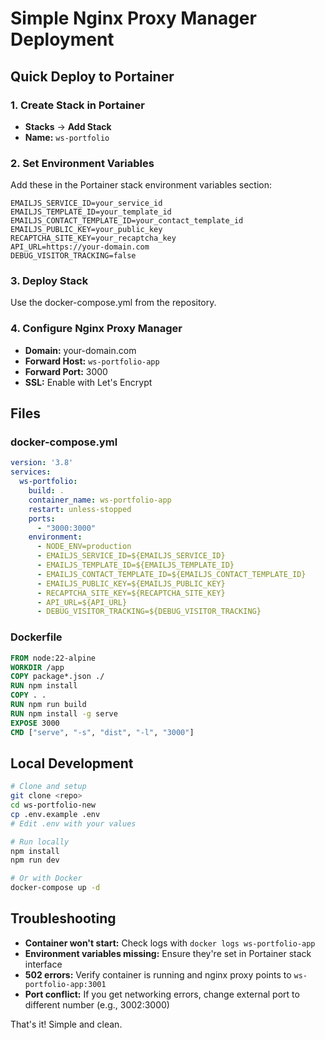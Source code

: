 # Simple Nginx Proxy Manager Deployment

## Quick Deploy to Portainer

### 1. Create Stack in Portainer
- **Stacks** → **Add Stack** 
- **Name:** `ws-portfolio`

### 2. Set Environment Variables
Add these in the Portainer stack environment variables section:

```
EMAILJS_SERVICE_ID=your_service_id
EMAILJS_TEMPLATE_ID=your_template_id
EMAILJS_CONTACT_TEMPLATE_ID=your_contact_template_id
EMAILJS_PUBLIC_KEY=your_public_key
RECAPTCHA_SITE_KEY=your_recaptcha_key
API_URL=https://your-domain.com
DEBUG_VISITOR_TRACKING=false
```

### 3. Deploy Stack
Use the docker-compose.yml from the repository.

### 4. Configure Nginx Proxy Manager
- **Domain:** your-domain.com
- **Forward Host:** `ws-portfolio-app`
- **Forward Port:** 3000
- **SSL:** Enable with Let's Encrypt

## Files

### docker-compose.yml
```yaml
version: '3.8'
services:
  ws-portfolio:
    build: .
    container_name: ws-portfolio-app
    restart: unless-stopped
    ports:
      - "3000:3000"
    environment:
      - NODE_ENV=production
      - EMAILJS_SERVICE_ID=${EMAILJS_SERVICE_ID}
      - EMAILJS_TEMPLATE_ID=${EMAILJS_TEMPLATE_ID}
      - EMAILJS_CONTACT_TEMPLATE_ID=${EMAILJS_CONTACT_TEMPLATE_ID}
      - EMAILJS_PUBLIC_KEY=${EMAILJS_PUBLIC_KEY}
      - RECAPTCHA_SITE_KEY=${RECAPTCHA_SITE_KEY}
      - API_URL=${API_URL}
      - DEBUG_VISITOR_TRACKING=${DEBUG_VISITOR_TRACKING}
```

### Dockerfile
```dockerfile
FROM node:22-alpine
WORKDIR /app
COPY package*.json ./
RUN npm install
COPY . .
RUN npm run build
RUN npm install -g serve
EXPOSE 3000
CMD ["serve", "-s", "dist", "-l", "3000"]
```

## Local Development

```bash
# Clone and setup
git clone <repo>
cd ws-portfolio-new
cp .env.example .env
# Edit .env with your values

# Run locally
npm install
npm run dev

# Or with Docker
docker-compose up -d
```

## Troubleshooting

- **Container won't start:** Check logs with `docker logs ws-portfolio-app`
- **Environment variables missing:** Ensure they're set in Portainer stack interface
- **502 errors:** Verify container is running and nginx proxy points to `ws-portfolio-app:3001`
- **Port conflict:** If you get networking errors, change external port to different number (e.g., 3002:3000)

That's it! Simple and clean.